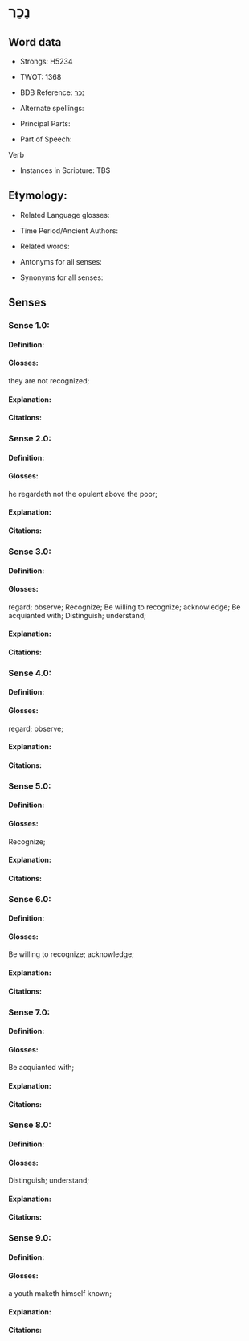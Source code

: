 # נָכַר

<!-- Status: S2="NeedsEdits" -->
<!-- Lexica used for edits:   -->

## Word data

* Strongs: H5234

* TWOT: 1368

* BDB Reference: [נָכַר](rc://en/bdb/dict/n.dn.aa)

* Alternate spellings:

* Principal Parts:

* Part of Speech:

Verb

* Instances in Scripture: TBS

## Etymology:

* Related Language glosses:

* Time Period/Ancient Authors:

* Related words:

* Antonyms for all senses:

* Synonyms for all senses:

## Senses

### Sense 1.0:

#### Definition:

#### Glosses:

they are not recognized; 

#### Explanation:

#### Citations:



### Sense 2.0:

#### Definition:

#### Glosses:

he regardeth not the opulent above the poor; 

#### Explanation:

#### Citations:



### Sense 3.0:

#### Definition:

#### Glosses:

regard; observe; Recognize; Be willing to recognize; acknowledge; Be acquianted with; Distinguish; understand; 

#### Explanation:

#### Citations:



### Sense 4.0:

#### Definition:

#### Glosses:

regard; observe; 

#### Explanation:

#### Citations:



### Sense 5.0:

#### Definition:

#### Glosses:

Recognize; 

#### Explanation:

#### Citations:



### Sense 6.0:

#### Definition:

#### Glosses:

Be willing to recognize; acknowledge; 

#### Explanation:

#### Citations:



### Sense 7.0:

#### Definition:

#### Glosses:

Be acquianted with; 

#### Explanation:

#### Citations:



### Sense 8.0:

#### Definition:

#### Glosses:

Distinguish; understand; 

#### Explanation:

#### Citations:



### Sense 9.0:

#### Definition:

#### Glosses:

a youth maketh himself known; 

#### Explanation:

#### Citations:



